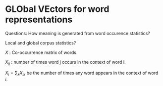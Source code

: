 # GLObal VEctors for word representations

Questions:
How meaning is generated from word occurence statistics?

Local and global corpus statistics?

$X$ : Co-occurrence matrix of words

$X_{ij}$ : number of times word j occurs in the context of word i.

$X_{i} = \sum_{k}X_{ik}$ be the number of times any word appears in the context of word $i$.

